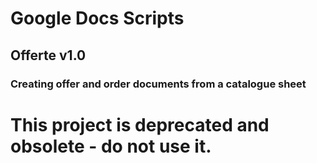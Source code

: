 # Google Docs Scripts

## Offerte v1.0
### Creating offer and order documents from a catalogue sheet

# This project is deprecated and obsolete - do not use it.